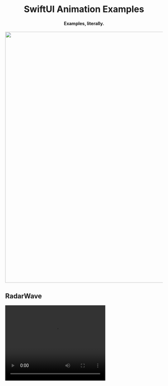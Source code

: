 <h1 align="center">SwiftUI Animation Examples</h1>

<h4 align="center">Examples, literally.</h4>

<p align="center">
<img src="https://user-images.githubusercontent.com/31207151/110289075-df177800-8023-11eb-8f93-cb489708f0e9.jpeg" width="800"></img>
</p>


## RadarWave
<div class="myvideo">
  <video width="320" height="240" controls>
     <source src="https://user-images.githubusercontent.com/31207151/110304364-7d143e00-8036-11eb-9ccc-a8a9aa9b8e37.mp4" type="video/mp4">
  </video>
</div>
